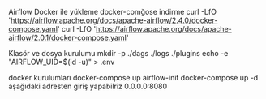 Airflow
Docker ile yükleme
docker-comğose indirme
curl -LfO 'https://airflow.apache.org/docs/apache-airflow/2.4.0/docker-compose.yaml'
curl -LfO 'https://airflow.apache.org/docs/apache-airflow/2.0.1/docker-compose.yaml'

Klasör ve dosya kurulumu
mkdir -p ./dags ./logs ./plugins
echo -e "AIRFLOW_UID=$(id -u)" > .env

docker kurulumları
docker-compose up airflow-init
docker-compose up -d
aşağıdaki adresten giriş yapabilriz
0.0.0.0:8080